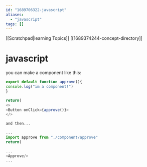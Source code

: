 ```yaml
---
id: "1689706322-javascript"
aliases:
  - "javascript"
tags: []
---
```

[[Scratchpad|learning Topics]]
[[1689374244-concept-directory]]
# javascript

you can make a component like this:
```javascript
export default function approve(){
console.log("im a component!")
}

return(
<>
<Button onClick={approve()}>
</>

and then...

...
import approve from "./component/approve"
return(

...
<Approve/>
...
```
